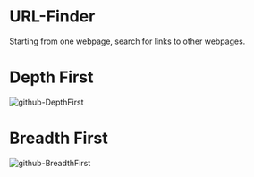 # URL-Finder
Starting from one webpage, search for links to other webpages.

# Depth First
![github-DepthFirst](https://github.com/CalebCur01/URL-Finder/assets/25915691/2791af27-9086-46e1-8b4f-de8dd464409e)
# Breadth First
![github-BreadthFirst](https://github.com/CalebCur01/URL-Finder/assets/25915691/a00a7ed8-c0e3-4c56-9481-5b591c815385)







